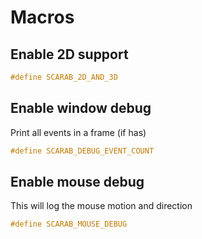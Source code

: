 # Macros
## Enable 2D support
```cpp
#define SCARAB_2D_AND_3D
```

## Enable window debug
Print all events in a frame (if has)
```cpp
#define SCARAB_DEBUG_EVENT_COUNT
```

## Enable mouse debug
This will log the mouse motion and direction
```cpp
#define SCARAB_MOUSE_DEBUG
```
